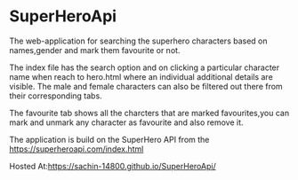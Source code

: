 # SuperHeroApi

The web-application for searching the superhero characters based on names,gender and mark them favourite or not.

The index file has the search option and on clicking a particular character name when reach to hero.html where an individual additional details are visible. The male and female characters can also be filtered out there from their corresponding tabs.

The favourite tab shows all the charcters that are marked favourites,you can mark and unmark any character as favourite and also remove it.

The application is build on the SuperHero API from the https://superheroapi.com/index.html

Hosted At:https://sachin-14800.github.io/SuperHeroApi/
